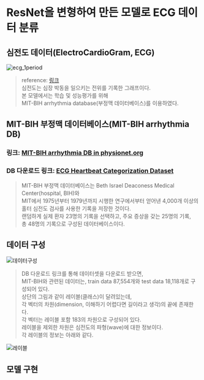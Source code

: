 # ResNet을 변형하여 만든 모델로 ECG 데이터 분류
## 심전도 데이터(ElectroCardioGram, ECG)  
![ecg_1period](https://user-images.githubusercontent.com/98927470/170815322-c0cd92cd-84c1-400a-a077-90cf37ab205a.jpg)  
> reference: [링크](https://m.blog.naver.com/PostView.naver?isHttpsRedirect=true&blogId=ddongssanbaj&logNo=220216005366)  
> 심전도는 심장 박동을 일으키는 전위를 기록한 그래프이다.  
> 본 모델에서는 학습 및 성능평가를 위해  
> MIT-BIH arrhythmia database(부정맥 데이터베이스)를 이용하였다.  
   
## MIT-BIH 부정맥 데이터베이스(MIT-BIH arrhythmia DB)
### 링크: [MIT-BIH arrhythmia DB in physionet.org](https://www.physionet.org/content/mitdb/1.0.0/)  
### DB 다운로드 링크: [ECG Heartbeat Categorization Dataset](https://www.kaggle.com/datasets/shayanfazeli/heartbeat)  
>   
> MIT-BIH 부정맥 데이터베이스는 Beth Israel Deaconess Medical Center(hospital, BIH)와  
> MIT에서 1975년부터 1979년까지 시행한 연구에서부터 얻어낸 4,000개 이상의  
> 홀터 심전도 검사를 사용한 기록을 저장한 것이다.  
> 랜덤하게 실제 환자 23명의 기록을 선택하고, 주요 증상을 갖는 25명의 기록,  
> 총 48명의 기록으로 구성된 데이터베이스이다.  
  
## 데이터 구성  
![데이터구성](https://user-images.githubusercontent.com/98927470/170815473-22bf99ac-ca95-44bf-a327-460074fe2cd1.PNG)
>   
> DB 다운로드 링크를 통해 데이터셋을 다운로드 받으면,  
> MIT-BIH와 관련된 데이터는, train data 87,554개와 test data 18,118개로 구성되어 있다.  
> 상단의 그림과 같이 레이블(클래스)이 달려있는데,  
> 각 벡터의 차원(dimension, 이해하기 어렵다면 길이라고 생각)의 끝에 존재한다.  
> 각 벡터는 레이블 포함 183의 차원으로 구성되어 있다.  
> 레이블을 제외한 차원은 심전도의 파형(wave)에 대한 정보이다.  
> 각 레이블의 정보는 아래와 같다.  
>   
![레이블](https://user-images.githubusercontent.com/98927470/170815989-23e8a9a3-9409-47bf-b871-3c09477242ad.PNG)  
  
## 모델 구현
